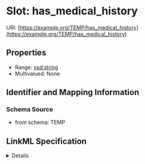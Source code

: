 # Slot: has_medical_history

URI: [https://example.org/TEMP/has_medical_history](https://example.org/TEMP/has_medical_history)



<!-- no inheritance hierarchy -->




## Properties

* Range: [xsd:string](xsd:string)
* Multivalued: None







## Identifier and Mapping Information







### Schema Source


* from schema: TEMP




## LinkML Specification

<details>
```yaml
name: has medical history
from_schema: TEMP
rank: 1000
alias: has_medical_history
domain_of:
- Person
range: string

```
</details>